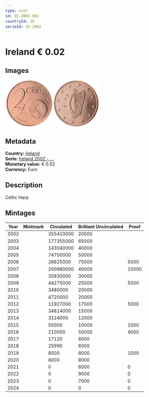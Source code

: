 ```yaml
---
type: coin
id: IE-2002-002
countryId: IE
serieId: IE-2002
---
```


# Ireland € 0.02

## Images

<img src="../../../Images/common-2002-002.webp" height="150" alt="Front image"><img src="Images/ireland-2002-002.webp" height="150" alt="Back image">

## Metadata

**Country:** [Ireland](../index.md)\
**Serie:** [Ireland 2002 - ...](index.md)\
**Monetary value:** € 0.02\
**Currency:** Euro

## Description

Celtic Harp

## Mintages

| Year | Mintmark | Circulated | Brilliant Uncirculated | Proof |
| ---- | -------- | ---------- | ---------------------- | ----- |
| 2002 |          | 355410000  | 20000                  |       |
| 2003 |          | 177355000  | 65000                  |       |
| 2004 |          | 143040000  | 40000                  |       |
| 2005 |          | 74700000   | 50000                  |       |
| 2006 |          | 26625000   | 75000                  | 5000  |
| 2007 |          | 200980000  | 40000                  | 10000 |
| 2008 |          | 35830000   | 30000                  |       |
| 2009 |          | 44275000   | 25000                  | 5000  |
| 2010 |          | 3480000    | 20000                  |       |
| 2011 |          | 4720000    | 20000                  |       |
| 2012 |          | 11927000   | 17000                  | 5000  |
| 2013 |          | 34814000   | 15000                  |       |
| 2014 |          | 3124000    | 12000                  |       |
| 2015 |          | 50000      | 10000                  | 1000  |
| 2016 |          | 210000     | 50000                  | 4000  |
| 2017 |          | 17120      | 8000                   |       |
| 2018 |          | 25990      | 6000                   |       |
| 2019 |          | 8000       | 8000                   | 1000  |
| 2020 |          | 8000       | 8000                   |       |
| 2021 |          | 0          | 6000                   | 0     |
| 2022 |          | 0          | 9000                   | 0     |
| 2023 |          | 0          | 7000                   | 0     |
| 2024 |          | 0          | 0                      | 0     |
